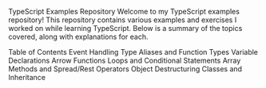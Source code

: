 TypeScript Examples Repository
Welcome to my TypeScript examples repository! This repository contains various examples and exercises I worked on while learning TypeScript. Below is a summary of the topics covered, along with explanations for each.

Table of Contents
Event Handling
Type Aliases and Function Types
Variable Declarations
Arrow Functions
Loops and Conditional Statements
Array Methods and Spread/Rest Operators
Object Destructuring
Classes and Inheritance
